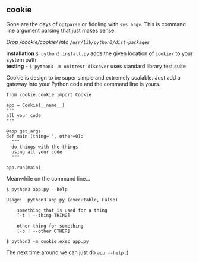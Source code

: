 ## cookie
Gone are the days of `optparse` or fiddling with `sys.argv`. This is 
command line argument parsing that just makes sense.

*Drop /cookie/cookie/ into `/usr/lib/python3/dist-packages`*

**installation** `$ python3 install.py` adds the given location of `cookie/` to your system path <br>
**testing** - `$ python3 -m unittest discover` uses standard library test suite

Cookie is design to be super simple and extremely scalable. Just add a gateway
into your Python code and the command line is yours.
```python3
from cookie.cookie import Cookie

app = Cookie(__name__)
"""
all your code
"""

@app.get_args
def main (thing='', other=0):
  """
  do things with the things
  using all your code
  """

app.run(main)
```
Meanwhile on the command line...
```
$ python3 app.py --help

Usage:  python3 app.py (executable, False)

	something that is used for a thing
	[-t | --thing THING] 
	
	other thing for something
	[-o | --other OTHER] 

$ python3 -m cookie.exec app.py
```
The next time around we can just do `app --help` :)
